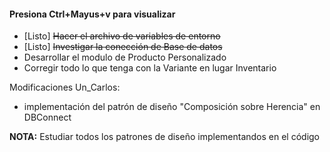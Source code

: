 #### Presiona **Ctrl+Mayus+v** para visualizar

- [Listo] ~~Hacer el archivo de variables de entorno~~
- [Listo] ~~Investigar la conección de Base de datos~~
- Desarrollar el modulo de Producto Personalizado
- Corregir todo lo que tenga con la Variante en lugar Inventario

Modificaciones Un_Carlos:
- implementación del patrón de diseño "Composición sobre Herencia" en DBConnect

**NOTA:** Estudiar todos los patrones de diseño implementandos en el código